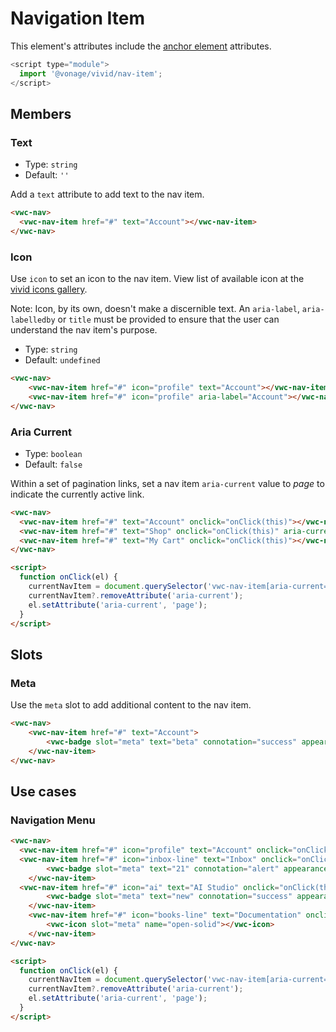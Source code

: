 # Navigation Item

This element's attributes include the [anchor element](https://developer.mozilla.org/en-US/docs/Web/HTML/Element/a) attributes.

```js
<script type="module">
  import '@vonage/vivid/nav-item';
</script>
```

## Members

### Text

- Type: `string`
- Default: `''`

Add a `text` attribute to add text to the nav item.

```html preview
<vwc-nav>
  <vwc-nav-item href="#" text="Account"></vwc-nav-item>
</vwc-nav>
```

### Icon

Use `icon` to set an icon to the nav item.
View list of available icon at the [vivid icons gallery](https://icons.vivid.vonage.com).

Note: Icon, by its own, doesn't make a discernible text. An `aria-label`, `aria-labelledby` or `title` must be provided to ensure that the user can understand the nav item's purpose.

- Type: `string`
- Default: `undefined`

```html preview
<vwc-nav>
	<vwc-nav-item href="#" icon="profile" text="Account"></vwc-nav-item>
	<vwc-nav-item href="#" icon="profile" aria-label="Account"></vwc-nav-item>
</vwc-nav>
```

### Aria Current

- Type: `boolean`
- Default: `false`

Within a set of pagination links, set a nav item `aria-current` value to *page* to indicate the currently active link.

```html preview
<vwc-nav>
  <vwc-nav-item href="#" text="Account" onclick="onClick(this)"></vwc-nav-item>
  <vwc-nav-item href="#" text="Shop" onclick="onClick(this)" aria-current="page"></vwc-nav-item>
  <vwc-nav-item href="#" text="My Cart" onclick="onClick(this)"></vwc-nav-item>
</vwc-nav>

<script>
  function onClick(el) {
    currentNavItem = document.querySelector('vwc-nav-item[aria-current="page"]');
    currentNavItem?.removeAttribute('aria-current');
    el.setAttribute('aria-current', 'page');
  }
</script>
```

## Slots

### Meta

Use the `meta` slot to add additional content to the nav item.

```html preview
<vwc-nav>
	<vwc-nav-item href="#" text="Account">
		<vwc-badge slot="meta" text="beta" connotation="success" appearance="subtle" shape="pill"></vwc-badge>
	</vwc-nav-item>
</vwc-nav>
```

## Use cases

### Navigation Menu
```html preview
<vwc-nav>
  <vwc-nav-item href="#" icon="profile" text="Account" onclick="onClick(this)" aria-current="page" ></vwc-nav-item>
  <vwc-nav-item href="#" icon="inbox-line" text="Inbox" onclick="onClick(this)">
		<vwc-badge slot="meta" text="21" connotation="alert" appearance="subtle" shape="pill"></vwc-badge>
	</vwc-nav-item>
  <vwc-nav-item href="#" icon="ai" text="AI Studio" onclick="onClick(this)">
		<vwc-badge slot="meta" text="new" connotation="success" appearance="subtle" shape="pill"></vwc-badge>
	</vwc-nav-item>
	<vwc-nav-item href="#" icon="books-line" text="Documentation" onclick="onClick(this)">
		<vwc-icon slot="meta" name="open-solid"></vwc-icon>
	</vwc-nav-item>
</vwc-nav>

<script>
  function onClick(el) {
    currentNavItem = document.querySelector('vwc-nav-item[aria-current="page"]');
    currentNavItem?.removeAttribute('aria-current');
    el.setAttribute('aria-current', 'page');
  }
</script>
```

